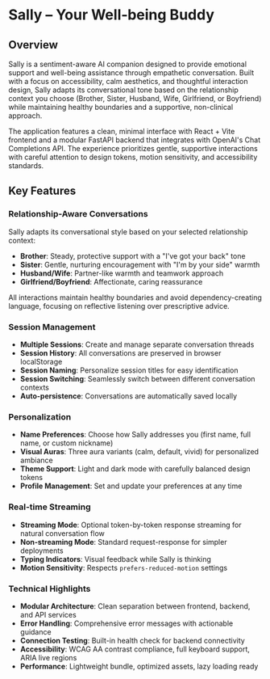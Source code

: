 # Sally – Your Well‑being Buddy

## Overview

Sally is a sentiment-aware AI companion designed to provide emotional support and well-being assistance through empathetic conversation. Built with a focus on accessibility, calm aesthetics, and thoughtful interaction design, Sally adapts its conversational tone based on the relationship context you choose (Brother, Sister, Husband, Wife, Girlfriend, or Boyfriend) while maintaining healthy boundaries and a supportive, non-clinical approach.

The application features a clean, minimal interface with React + Vite frontend and a modular FastAPI backend that integrates with OpenAI's Chat Completions API. The experience prioritizes gentle, supportive interactions with careful attention to design tokens, motion sensitivity, and accessibility standards.

## Key Features

### Relationship-Aware Conversations
Sally adapts its conversational style based on your selected relationship context:
- **Brother**: Steady, protective support with a "I've got your back" tone
- **Sister**: Gentle, nurturing encouragement with "I'm by your side" warmth
- **Husband/Wife**: Partner-like warmth and teamwork approach
- **Girlfriend/Boyfriend**: Affectionate, caring reassurance

All interactions maintain healthy boundaries and avoid dependency-creating language, focusing on reflective listening over prescriptive advice.

### Session Management
- **Multiple Sessions**: Create and manage separate conversation threads
- **Session History**: All conversations are preserved in browser localStorage
- **Session Naming**: Personalize session titles for easy identification
- **Session Switching**: Seamlessly switch between different conversation contexts
- **Auto-persistence**: Conversations are automatically saved locally

### Personalization
- **Name Preferences**: Choose how Sally addresses you (first name, full name, or custom nickname)
- **Visual Auras**: Three aura variants (calm, default, vivid) for personalized ambiance
- **Theme Support**: Light and dark mode with carefully balanced design tokens
- **Profile Management**: Set and update your preferences at any time

### Real-time Streaming
- **Streaming Mode**: Optional token-by-token response streaming for natural conversation flow
- **Non-streaming Mode**: Standard request-response for simpler deployments
- **Typing Indicators**: Visual feedback while Sally is thinking
- **Motion Sensitivity**: Respects `prefers-reduced-motion` settings

### Technical Highlights
- **Modular Architecture**: Clean separation between frontend, backend, and API services
- **Error Handling**: Comprehensive error messages with actionable guidance
- **Connection Testing**: Built-in health check for backend connectivity
- **Accessibility**: WCAG AA contrast compliance, full keyboard support, ARIA live regions
- **Performance**: Lightweight bundle, optimized assets, lazy loading ready
